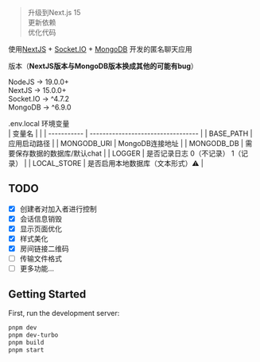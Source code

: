 > 升级到Next.js 15  
> 更新依赖  
> 优化代码  

使用[NextJS](https://nextjs.org/) + [Socket.IO](https://socket.io/zh-CN/) + [MongoDB](https://www.npmjs.com/package/mongodb) 开发的匿名聊天应用  


版本（**NextJS版本与MongoDB版本换成其他的可能有bug**）  

NodeJS -> 19.0.0+  
NextJS -> 15.0.0+  
Socket.IO -> ^4.7.2  
MongoDB -> ^6.9.0  


.env.local  环境变量  
| 变量名      |                                    |
| ----------- | ---------------------------------- |
| BASE_PATH   | 应用启动路径                       |
| MONGODB_URI | MongoDB连接地址                    |
| MONGODB_DB  | 需要保存数据的数据库/默认chat      |
| LOGGER      | 是否记录日志 0（不记录） 1（记录） |
| LOCAL_STORE | 是否启用本地数据库（文本形式）⚠️    |


## TODO


- [x] 创建者对加入者进行控制
- [x] 会话信息销毁
- [x] 显示页面优化
- [x] 样式美化
- [x] 房间链接二维码
- [ ] 传输文件格式
- [ ] 更多功能...

## Getting Started

First, run the development server:

```bash
pnpm dev
pnpm dev-turbo
pnpm build
pnpm start
```
